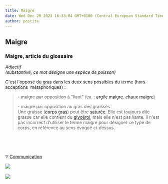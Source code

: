 ```yaml
---
title: Maigre
date: Wed Dec 20 2023 16:33:04 GMT+0100 (Central European Standard Time)
author: postite
---
```


## Maigre
### Maigre, article du glossaire
 _Adjectif  
(substantivé, ce mot désigne une espèce de poisson)_

C'est l'opposé du [gras](gras.html) dans les deux sens possibles du terme (hors acceptions  métaphoriques) :

> \- maigre par opposition à "liant" (ex. : [argile maigre](argile.html#argilemaigre), [chaux maigre](chaux.html#grasseoumaigre))
> 
> \- maigre par opposition au gras des graisses.  
> Une graisse ([corps gras](gras.html#corpsgras)) peut être [saturée](saturation.html). Elle est toujours dite grasse car elle contient du [glycérol](glycerine.html), mais elle n'est pas liante. Il n'est pas incorrect d'utiliser le terme maigre pour désigner ce type de corps, en référence au sens évoqué ci-dessus.



 

 ![](images/transparent122x1.gif)

![](images/flechebas.gif) [Communication](http://www.artrealite.com/annonceurs.htm) 

[![](https://cbonvin.fr/sites/regie.artrealite.com/visuels/campagne1.png)](index-2.html#20131014)

![](https://cbonvin.fr/sites/regie.artrealite.com/visuels/campagne2.png)